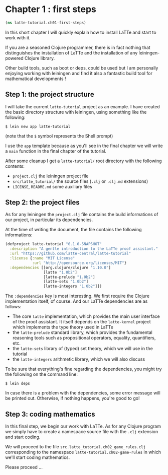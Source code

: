 
# Chapter 1 : first steps


```clojure
(ns latte-tutorial.ch01-first-steps)

```

In this short chapter I will quickly explain how to
install LaTTe and start to work with it.

If you are a seasoned Clojure programmer, there is
in fact nothing that distinguishes the installation
of LaTTe and the installation of any leiningen-powered
Clojure library.

Other build tools, such as boot or deps, could be used
but I am personally enjoying working with leiningen and
find it also a fantastic build tool for mathematical
developments !




## Step 1: the project structure

I will take the current `latte-tutorial` project as an example.
I have created the basic directory structure with leiningen, using
something like the following:

```
$ lein new app latte-tutorial
```
(note that the `$` symbol represents the Shell prompt)

I use the `app` template because as you'll see in the final chapter
we will write a `main` function in the final chapter of the tutorial.

After some cleanup I get a `latte-tutorial/` root directory
with the following contents:
- `project.clj` the leiningen project file
- `src/latte_tutorial/` the source files (`.clj` or `.clj.md` extensions)
- `LICENSE`, `README.md` some auxiliary files




## Step 2: the project files

As for any leiningen the `project.clj` file contains the
build informations of our project, in particular its dependencies.

At the time of writing the document, the file contains the following
informations:

```clojure
(defproject latte-tutorial "0.1.0-SNAPSHOT"
  :description "A gentle introduction to the LaTTe proof assistant."
  :url "https://github.com/latte-central/latte-tutorial"
  :license {:name "MIT License"
            :url "http://opensource.org/licenses/MIT"}
  :dependencies [[org.clojure/clojure "1.10.0"]
                 [latte "1.0b2"]
                 [latte-prelude "1.0b2"]
                 [latte-sets "1.0b2"]
                 [latte-integers "1.0b2"]])
```
The `:dependencies` key is most interesting.
We first require the Clojure implementation itself, of course.
And our LaTTe dependencies are as follows:
- The core `latte` implementation, which provides the main user interface
  of the proof assistant. It itself depends on the `latte-kernel` project which
  implements the type theory used in LaTTe
- the `latte-prelude` standard library, which provides the fundamental reasoning
tools such as propositional operators, equality, quantifiers, etc.
- the `latte-sets` library of (typed) set theory, which we will use in the tutorial
- the `latte-integers` arithmetic library, which we will also discuss

To be sure that everything's fine regarding the dependencies, you might try the
following on the command line:

```
$ lein deps
```

In case there is a problem with the dependencies, some error message will be
printed out. Otherwise, if nothing happens, you're good to go!



## Step 3: coding mathematics

In this final step, we begin our work with LaTTe. As for any Clojure program
we simply have to create a namespace source file with the `.clj` extension
and start coding.

We will proceed to the file `src.latte_tutorial.ch02_game_rules.clj` corresponding
to the namespace `latte-tutorial.ch02-game-rules` in which we'll start coding
mathematics.

Please proceed ...

